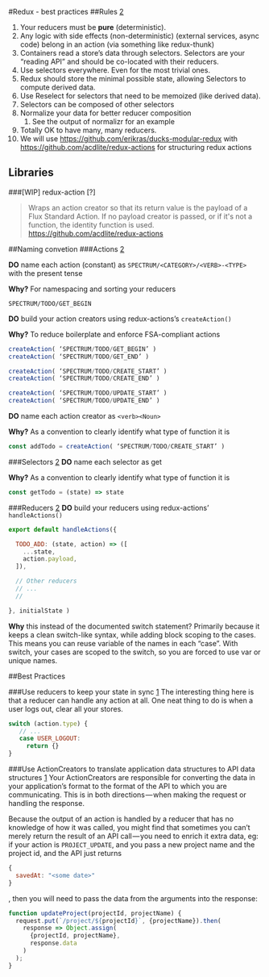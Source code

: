 #Redux - best practices
##Rules [2]
1. Your reducers must be **pure** (deterministic).
2. Any logic with side effects (non-deterministic) (external services, async code) belong in an action (via something like redux-thunk)
4. Containers read a store’s data through selectors. Selectors are your “reading API” and should be co-located with their reducers.
6. Use selectors everywhere. Even for the most trivial ones.
7. Redux should store the minimal possible state, allowing Selectors to compute derived data.
8. Use Reselect for selectors that need to be memoized (like derived data).
9. Selectors can be composed of other selectors
10. Normalize your data for better reducer composition
    1. See the output of normalizr for an example
11. Totally OK to have many, many reducers.
12. We will use 
https://github.com/erikras/ducks-modular-redux with https://github.com/acdlite/redux-actions
for structuring redux actions

## Libraries
###[WIP] redux-action [?]
> Wraps an action creator so that its return value is the payload of a Flux Standard Action. If no payload creator is passed, or if it's not a function, the identity function is used.
https://github.com/acdlite/redux-actions



##Naming convetion
###Actions [2]

**DO** name each action (constant) as `SPECTRUM/<CATEGORY>/<VERB>-<TYPE>` with the present tense

**Why?** For namespacing and sorting your reducers

```
SPECTRUM/TODO/GET_BEGIN
```

**DO** build your action creators using redux-actions’s `createAction()`

**Why?** To reduce boilerplate and enforce FSA-compliant actions

```javascript
createAction( ‘SPECTRUM/TODO/GET_BEGIN’ )
createAction( ‘SPECTRUM/TODO/GET_END’ )

createAction( ‘SPECTRUM/TODO/CREATE_START’ )
createAction( ‘SPECTRUM/TODO/CREATE_END’ )

createAction( ‘SPECTRUM/TODO/UPDATE_START’ )
createAction( ‘SPECTRUM/TODO/UPDATE_END’ )
```

**DO** name each action creator as `<verb><Noun>`

**Why?** As a convention to clearly identify what type of function it is

```javascript
const addTodo = createAction( ‘SPECTRUM/TODO/CREATE_START’ )
```

###Selectors [2]
**DO** name each selector as get<Noun>

**Why?** As a convention to clearly identify what type of function it is

```javascript
const getTodo = (state) => state
```

###Reducers [2]
**DO** build your reducers using redux-actions’ `handleActions()`
```javascript
export default handleActions({

  TODO_ADD: (state, action) => ([
    ...state,
    action.payload,
  ]),

  // Other reducers
  // ...
  //

}, initialState )
```
**Why** this instead of the documented switch statement? Primarily because it keeps a clean switch-like syntax, while adding block scoping to the cases. This means you can reuse variable of the names in each “case”. With switch, your cases are scoped to the switch, so you are forced to use var or unique names.

##Best Practices

###Use reducers to keep your state in sync [1]
The interesting thing here is that a reducer can handle any action at all. One neat thing to do is when a user logs out, clear all your stores.
```javascript
switch (action.type) {
   // ...
   case USER_LOGOUT: 
     return {}
}
````

###Use ActionCreators to translate application data structures to API data structures [1]
Your ActionCreators are responsible for converting the data in your application’s format to the format of the API to which you are communicating. This is in both directions — when making the request or handling the response.

Because the output of an action is handled by a reducer that has no knowledge of how it was called, you might find that sometimes you can’t merely return the result of an API call — you need to enrich it extra data, eg: if your action is `PROJECT_UPDATE`, and you pass a new project name and the project id, and the API just returns 
```javascript
{
  savedAt: "<some date>"
}
```
, then you will need to pass the data from the arguments into the response:
```javascript
function updateProject(projectId, projectName) {
  request.put(`/project/${projectId}`, {projectName}).then(
    response => Object.assign(
      {projectId, projectName}, 
      response.data
    )
  );
}
```



[1]: https://medium.com/@tkssharma/react-redux-best-practices-write-production-apps-7c3639e3c447#.ytgt7dszs
[2]: https://medium.com/@kylpo/redux-best-practices-eef55a20cc72#.1isrqgmze
